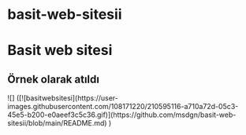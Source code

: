 # basit-web-sitesii
<h1>Basit web sitesi</h1>

<h2>Örnek olarak atıldı</h2>
![] ([![basitwebsitesi](https://user-images.githubusercontent.com/108171220/210595116-a710a72d-05c3-45e5-b200-e0aeef3c5c36.gif)](https://github.com/msdgn/basit-web-sitesii/blob/main/README.md)
)
